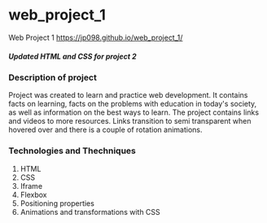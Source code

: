 # web_project_1

Web Project 1 https://jp098.github.io/web_project_1/

##### Updated HTML and CSS for project 2

### Description of project
Project was created to learn and practice web development. It contains facts on learning, facts on the problems with education in today's society, as well as information on the best ways to learn. The project contains links and videos to more resources. Links transition to semi transparent when hovered over and there is a couple of rotation animations.

### Technologies and Thechniques
1. HTML
2. CSS
3. Iframe
4. Flexbox
5. Positioning properties
6. Animations and transformations with CSS
